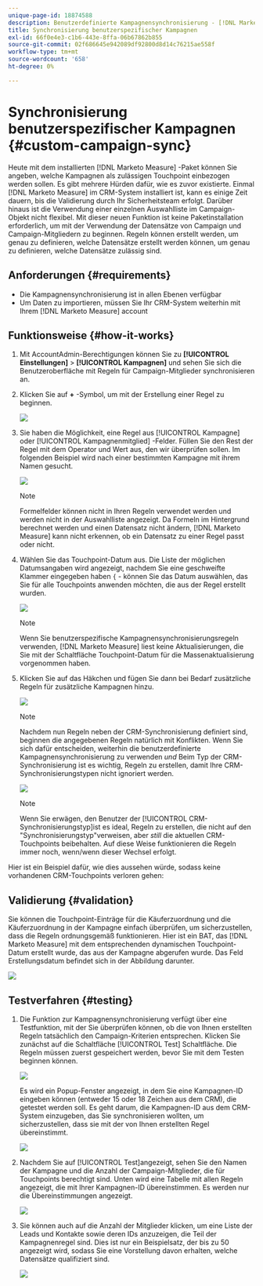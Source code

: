 ```yaml
---
unique-page-id: 18874588
description: Benutzerdefinierte Kampagnensynchronisierung - [!DNL Marketo Measure] - Produktdokumentation
title: Synchronisierung benutzerspezifischer Kampagnen
exl-id: 66f0e4e3-c1b6-443e-8ffa-06b67862b855
source-git-commit: 02f686645e942089df92800d8d14c76215ae558f
workflow-type: tm+mt
source-wordcount: '658'
ht-degree: 0%

---
```


# Synchronisierung benutzerspezifischer Kampagnen {#custom-campaign-sync}

Heute mit dem installierten [!DNL Marketo Measure] -Paket können Sie angeben, welche Kampagnen als zulässigen Touchpoint einbezogen werden sollen. Es gibt mehrere Hürden dafür, wie es zuvor existierte. Einmal [!DNL Marketo Measure] im CRM-System installiert ist, kann es einige Zeit dauern, bis die Validierung durch Ihr Sicherheitsteam erfolgt. Darüber hinaus ist die Verwendung einer einzelnen Auswahlliste im Campaign-Objekt nicht flexibel. Mit dieser neuen Funktion ist keine Paketinstallation erforderlich, um mit der Verwendung der Datensätze von Campaign und Campaign-Mitgliedern zu beginnen. Regeln können erstellt werden, um genau zu definieren, welche Datensätze erstellt werden können, um genau zu definieren, welche Datensätze zulässig sind.

## Anforderungen {#requirements}

* Die Kampagnensynchronisierung ist in allen Ebenen verfügbar
* Um Daten zu importieren, müssen Sie Ihr CRM-System weiterhin mit Ihrem [!DNL Marketo Measure] account

## Funktionsweise {#how-it-works}

1. Mit AccountAdmin-Berechtigungen können Sie zu **[!UICONTROL Einstellungen]** > **[!UICONTROL Kampagnen]** und sehen Sie sich die Benutzeroberfläche mit Regeln für Campaign-Mitglieder synchronisieren an.
1. Klicken Sie auf **+** -Symbol, um mit der Erstellung einer Regel zu beginnen.

   ![](assets/1-1.png)

1. Sie haben die Möglichkeit, eine Regel aus [!UICONTROL Kampagne] oder [!UICONTROL Kampagnenmitglied] -Felder. Füllen Sie den Rest der Regel mit dem Operator und Wert aus, den wir überprüfen sollen. Im folgenden Beispiel wird nach einer bestimmten Kampagne mit ihrem Namen gesucht.

   ![](assets/2-1.png)

   >[!NOTE]
   >
   >Formelfelder können nicht in Ihren Regeln verwendet werden und werden nicht in der Auswahlliste angezeigt. Da Formeln im Hintergrund berechnet werden und einen Datensatz nicht ändern, [!DNL Marketo Measure] kann nicht erkennen, ob ein Datensatz zu einer Regel passt oder nicht.

1. Wählen Sie das Touchpoint-Datum aus. Die Liste der möglichen Datumsangaben wird angezeigt, nachdem Sie eine geschweifte Klammer eingegeben haben `{` - können Sie das Datum auswählen, das Sie für alle Touchpoints anwenden möchten, die aus der Regel erstellt wurden.

   ![](assets/3-1.png)

   >[!NOTE]
   >
   >Wenn Sie benutzerspezifische Kampagnensynchronisierungsregeln verwenden, [!DNL Marketo Measure] liest keine Aktualisierungen, die Sie mit der Schaltfläche Touchpoint-Datum für die Massenaktualisierung vorgenommen haben.

1. Klicken Sie auf das Häkchen und fügen Sie dann bei Bedarf zusätzliche Regeln für zusätzliche Kampagnen hinzu.

   ![](assets/4-1.png)

   >[!NOTE]
   >
   >Nachdem nun Regeln neben der CRM-Synchronisierung definiert sind, beginnen die angegebenen Regeln natürlich mit Konflikten. Wenn Sie sich dafür entscheiden, weiterhin die benutzerdefinierte Kampagnensynchronisierung zu verwenden _und_ Beim Typ der CRM-Synchronisierung ist es wichtig, Regeln zu erstellen, damit Ihre CRM-Synchronisierungstypen nicht ignoriert werden.

   ![](assets/5-1.png)

   >[!NOTE]
   >
   >Wenn Sie erwägen, den Benutzer der [!UICONTROL CRM-Synchronisierungstyp]ist es ideal, Regeln zu erstellen, die nicht auf den &quot;Synchronisierungstyp&quot;verweisen, aber _still_ die aktuellen CRM-Touchpoints beibehalten. Auf diese Weise funktionieren die Regeln immer noch, wenn/wenn dieser Wechsel erfolgt.

Hier ist ein Beispiel dafür, wie dies aussehen würde, sodass keine vorhandenen CRM-Touchpoints verloren gehen:

## Validierung {#validation}

Sie können die Touchpoint-Einträge für die Käuferzuordnung und die Käuferzuordnung in der Kampagne einfach überprüfen, um sicherzustellen, dass die Regeln ordnungsgemäß funktionieren. Hier ist ein BAT, das [!DNL Marketo Measure] mit dem entsprechenden dynamischen Touchpoint-Datum erstellt wurde, das aus der Kampagne abgerufen wurde. Das Feld Erstellungsdatum befindet sich in der Abbildung darunter.

![](assets/6-1.png)

## Testverfahren {#testing}

1. Die Funktion zur Kampagnensynchronisierung verfügt über eine Testfunktion, mit der Sie überprüfen können, ob die von Ihnen erstellten Regeln tatsächlich den Campaign-Kriterien entsprechen. Klicken Sie zunächst auf die Schaltfläche [!UICONTROL Test] Schaltfläche. Die Regeln müssen zuerst gespeichert werden, bevor Sie mit dem Testen beginnen können.

   ![](assets/7-1.png)

   Es wird ein Popup-Fenster angezeigt, in dem Sie eine Kampagnen-ID eingeben können (entweder 15 oder 18 Zeichen aus dem CRM), die getestet werden soll. Es geht darum, die Kampagnen-ID aus dem CRM-System einzugeben, das Sie synchronisieren wollten, um sicherzustellen, dass sie mit der von Ihnen erstellten Regel übereinstimmt.

   ![](assets/8-1.png)

1. Nachdem Sie auf [!UICONTROL Test]angezeigt, sehen Sie den Namen der Kampagne und die Anzahl der Campaign-Mitglieder, die für Touchpoints berechtigt sind. Unten wird eine Tabelle mit allen Regeln angezeigt, die mit Ihrer Kampagnen-ID übereinstimmen. Es werden nur die Übereinstimmungen angezeigt.

   ![](assets/9.png)

1. Sie können auch auf die Anzahl der Mitglieder klicken, um eine Liste der Leads und Kontakte sowie deren IDs anzuzeigen, die Teil der Kampagnenregel sind. Dies ist nur ein Beispielsatz, der bis zu 50 angezeigt wird, sodass Sie eine Vorstellung davon erhalten, welche Datensätze qualifiziert sind.

   ![](assets/10.png)
